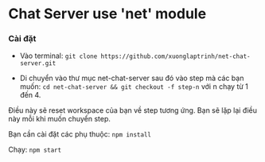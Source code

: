 Chat Server use 'net' module
============================

<!-- ### How to install -->
<!-- - In terminal, run: -->
<!-- `git clone https://github.com/xuonglaptrinh/net-chat-server.git` -->

<!-- - Change directory into net-chat-server and goto step 1: -->
<!-- `cd net-chat-server && git checkout -f step-n` which n is the number of the step you are on. (from 1 to 4) -->


<!-- This reset you workspace to step 1. You must repeat this for every future, change the number to the number of the step you are on. -->

<!-- - You need install the dependencies by: -->
<!-- `npm install` -->

<!-- - Run: -->
<!-- `npm start` -->

### Cài đặt

- Vào terminal:
`git clone https://github.com/xuonglaptrinh/net-chat-server.git`

- Di chuyển vào thư mục net-chat-server sau đó vào step mà các bạn muốn:
`cd net-chat-server && git checkout -f step-n` với n chạy từ 1 đến 4.

Điều này sẽ reset workspace của bạn về step tương ứng. Bạn sẽ lặp lại điều này mỗi khi muốn chuyển step.

Bạn cần cài đặt các phụ thuộc:
`npm install`

Chạy:
`npm start`



